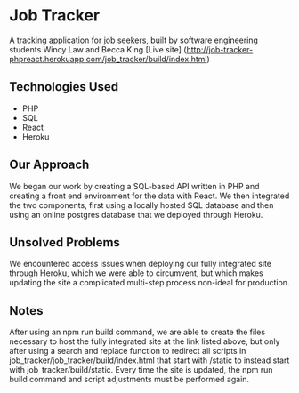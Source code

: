 # Job Tracker
A tracking application for job seekers, built by software engineering students Wincy Law and Becca King
[Live site]
(http://job-tracker-phpreact.herokuapp.com/job_tracker/build/index.html)

## Technologies Used
* PHP
* SQL
* React
* Heroku

## Our Approach
We began our work by creating a SQL-based API written in PHP and creating a front end environment for the data with React.
We then integrated the two components, first using a locally hosted SQL database and then using an online postgres database that we deployed through Heroku.

## Unsolved Problems
We encountered access issues when deploying our fully integrated site through Heroku, which we were able to circumvent, but which makes updating the site a complicated multi-step process non-ideal for production.

## Notes
After using an npm run build command, we are able to create the files necessary to host the fully integrated site at the link listed above, but only after using a search and replace function to redirect all scripts in job_tracker/job_tracker/build/index.html that start with /static to instead start with job_tracker/build/static. Every time the site is updated, the npm run build command and script adjustments must be performed again.
